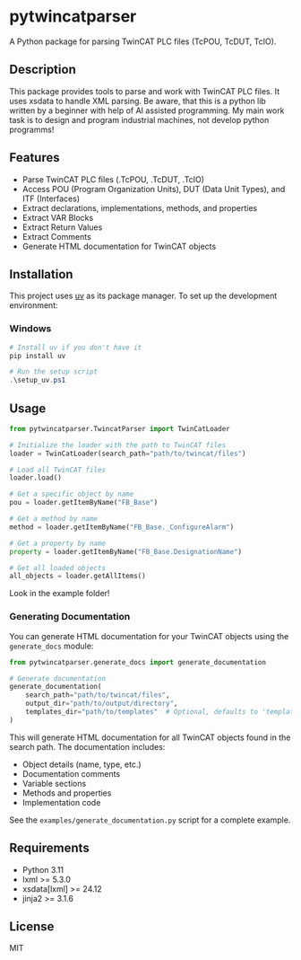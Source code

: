 # pytwincatparser
A Python package for parsing TwinCAT PLC files (TcPOU, TcDUT, TcIO).

## Description

This package provides tools to parse and work with TwinCAT PLC files. It uses xsdata to handle XML parsing. Be aware, that this is a python lib written by a beginner with help of AI assisted programming. My main work task is to design and program industrial machines, not develop python programms!

## Features

- Parse TwinCAT PLC files (.TcPOU, .TcDUT, .TcIO)
- Access POU (Program Organization Units), DUT (Data Unit Types), and ITF (Interfaces)
- Extract declarations, implementations, methods, and properties
- Extract VAR Blocks
- Extract Return Values
- Extract Comments
- Generate HTML documentation for TwinCAT objects

## Installation

This project uses [uv](https://github.com/astral-sh/uv) as its package manager. To set up the development environment:

### Windows

```powershell
# Install uv if you don't have it
pip install uv

# Run the setup script
.\setup_uv.ps1
```


## Usage

```python
from pytwincatparser.TwincatParser import TwinCatLoader

# Initialize the loader with the path to TwinCAT files
loader = TwinCatLoader(search_path="path/to/twincat/files")

# Load all TwinCAT files
loader.load()

# Get a specific object by name
pou = loader.getItemByName("FB_Base")

# Get a method by name
method = loader.getItemByName("FB_Base._ConfigureAlarm")

# Get a property by name
property = loader.getItemByName("FB_Base.DesignationName")

# Get all loaded objects
all_objects = loader.getAllItems()
```

Look in the example folder!

### Generating Documentation

You can generate HTML documentation for your TwinCAT objects using the `generate_docs` module:

```python
from pytwincatparser.generate_docs import generate_documentation

# Generate documentation
generate_documentation(
    search_path="path/to/twincat/files",
    output_dir="path/to/output/directory",
    templates_dir="path/to/templates"  # Optional, defaults to 'templates' in the package directory
)
```

This will generate HTML documentation for all TwinCAT objects found in the search path. The documentation includes:

- Object details (name, type, etc.)
- Documentation comments
- Variable sections
- Methods and properties
- Implementation code

See the `examples/generate_documentation.py` script for a complete example.

## Requirements

- Python 3.11
- lxml >= 5.3.0
- xsdata[lxml] >= 24.12
- jinja2 >= 3.1.6

## License

MIT
